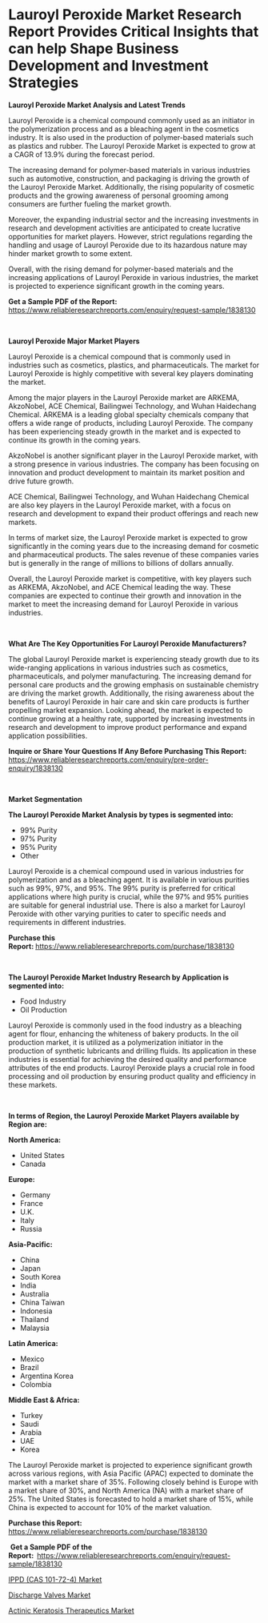 <p><h1>Lauroyl Peroxide Market Research Report Provides Critical Insights that can help Shape Business Development and Investment Strategies</h1></p><p><strong>Lauroyl Peroxide Market Analysis and Latest Trends</strong></p>
<p><p>Lauroyl Peroxide is a chemical compound commonly used as an initiator in the polymerization process and as a bleaching agent in the cosmetics industry. It is also used in the production of polymer-based materials such as plastics and rubber. The Lauroyl Peroxide Market is expected to grow at a CAGR of 13.9% during the forecast period.</p><p>The increasing demand for polymer-based materials in various industries such as automotive, construction, and packaging is driving the growth of the Lauroyl Peroxide Market. Additionally, the rising popularity of cosmetic products and the growing awareness of personal grooming among consumers are further fueling the market growth. </p><p>Moreover, the expanding industrial sector and the increasing investments in research and development activities are anticipated to create lucrative opportunities for market players. However, strict regulations regarding the handling and usage of Lauroyl Peroxide due to its hazardous nature may hinder market growth to some extent. </p><p>Overall, with the rising demand for polymer-based materials and the increasing applications of Lauroyl Peroxide in various industries, the market is projected to experience significant growth in the coming years.</p></p>
<p><strong>Get a Sample PDF of the Report:&nbsp;</strong> <a href="https://www.reliableresearchreports.com/enquiry/request-sample/1838130">https://www.reliableresearchreports.com/enquiry/request-sample/1838130</a></p>
<p>&nbsp;</p>
<p><strong>Lauroyl Peroxide Major Market Players</strong></p>
<p><p>Lauroyl Peroxide is a chemical compound that is commonly used in industries such as cosmetics, plastics, and pharmaceuticals. The market for Lauroyl Peroxide is highly competitive with several key players dominating the market.</p><p>Among the major players in the Lauroyl Peroxide market are ARKEMA, AkzoNobel, ACE Chemical, Bailingwei Technology, and Wuhan Haidechang Chemical. ARKEMA is a leading global specialty chemicals company that offers a wide range of products, including Lauroyl Peroxide. The company has been experiencing steady growth in the market and is expected to continue its growth in the coming years.</p><p>AkzoNobel is another significant player in the Lauroyl Peroxide market, with a strong presence in various industries. The company has been focusing on innovation and product development to maintain its market position and drive future growth.</p><p>ACE Chemical, Bailingwei Technology, and Wuhan Haidechang Chemical are also key players in the Lauroyl Peroxide market, with a focus on research and development to expand their product offerings and reach new markets.</p><p>In terms of market size, the Lauroyl Peroxide market is expected to grow significantly in the coming years due to the increasing demand for cosmetic and pharmaceutical products. The sales revenue of these companies varies but is generally in the range of millions to billions of dollars annually.</p><p>Overall, the Lauroyl Peroxide market is competitive, with key players such as ARKEMA, AkzoNobel, and ACE Chemical leading the way. These companies are expected to continue their growth and innovation in the market to meet the increasing demand for Lauroyl Peroxide in various industries.</p></p>
<p>&nbsp;</p>
<p><strong>What Are The Key Opportunities For Lauroyl Peroxide Manufacturers?</strong></p>
<p><p>The global Lauroyl Peroxide market is experiencing steady growth due to its wide-ranging applications in various industries such as cosmetics, pharmaceuticals, and polymer manufacturing. The increasing demand for personal care products and the growing emphasis on sustainable chemistry are driving the market growth. Additionally, the rising awareness about the benefits of Lauroyl Peroxide in hair care and skin care products is further propelling market expansion. Looking ahead, the market is expected to continue growing at a healthy rate, supported by increasing investments in research and development to improve product performance and expand application possibilities.</p></p>
<p><strong>Inquire or Share Your Questions If Any Before Purchasing This Report:</strong> <a href="https://www.reliableresearchreports.com/enquiry/pre-order-enquiry/1838130">https://www.reliableresearchreports.com/enquiry/pre-order-enquiry/1838130</a></p>
<p>&nbsp;</p>
<p><strong>Market Segmentation</strong></p>
<p><strong>The Lauroyl Peroxide Market Analysis by types is segmented into:</strong></p>
<p><ul><li>99% Purity</li><li>97% Purity</li><li>95% Purity</li><li>Other</li></ul></p>
<p><p>Lauroyl Peroxide is a chemical compound used in various industries for polymerization and as a bleaching agent. It is available in various purities such as 99%, 97%, and 95%. The 99% purity is preferred for critical applications where high purity is crucial, while the 97% and 95% purities are suitable for general industrial use. There is also a market for Lauroyl Peroxide with other varying purities to cater to specific needs and requirements in different industries.</p></p>
<p><strong>Purchase this Report:&nbsp;</strong><a href="https://www.reliableresearchreports.com/purchase/1838130">https://www.reliableresearchreports.com/purchase/1838130</a></p>
<p>&nbsp;</p>
<p><strong>The Lauroyl Peroxide Market Industry Research by Application is segmented into:</strong></p>
<p><ul><li>Food Industry</li><li>Oil Production</li></ul></p>
<p><p>Lauroyl Peroxide is commonly used in the food industry as a bleaching agent for flour, enhancing the whiteness of bakery products. In the oil production market, it is utilized as a polymerization initiator in the production of synthetic lubricants and drilling fluids. Its application in these industries is essential for achieving the desired quality and performance attributes of the end products. Lauroyl Peroxide plays a crucial role in food processing and oil production by ensuring product quality and efficiency in these markets.</p></p>
<p>&nbsp;</p>
<p><strong>In terms of Region, the Lauroyl Peroxide Market Players available by Region are:</strong></p>
<p>
    <p> <strong> North America: </strong>
        <ul>
            <li>United States</li>
            <li>Canada</li>
        </ul>
        </p> 
    <p> <strong> Europe: </strong>
        <ul>
            <li>Germany</li>
            <li>France</li>
            <li>U.K.</li>
            <li>Italy</li>
            <li>Russia</li>
        </ul>
        </p> 
    <p> <strong> Asia-Pacific: </strong>
        <ul>
            <li>China</li>
            <li>Japan</li>
            <li>South Korea</li>
            <li>India</li>
            <li>Australia</li>
            <li>China Taiwan</li>
            <li>Indonesia</li>
            <li>Thailand</li>
            <li>Malaysia</li>
        </ul>
        </p> 
    <p> <strong> Latin America: </strong>
        <ul>
            <li>Mexico</li>
            <li>Brazil</li>
            <li>Argentina Korea</li>
            <li>Colombia</li>
        </ul>
        </p> 
    <p> <strong> Middle East & Africa: </strong>
        <ul>
            <li>Turkey</li>
            <li>Saudi</li>
            <li>Arabia</li>
            <li>UAE</li>
            <li>Korea</li>
        </ul>
    </p>
    </p>
<p><p>The Lauroyl Peroxide market is projected to experience significant growth across various regions, with Asia Pacific (APAC) expected to dominate the market with a market share of 35%. Following closely behind is Europe with a market share of 30%, and North America (NA) with a market share of 25%. The United States is forecasted to hold a market share of 15%, while China is expected to account for 10% of the market valuation.</p></p>
<p><strong>Purchase this Report: </strong><a href="https://www.reliableresearchreports.com/purchase/1838130">https://www.reliableresearchreports.com/purchase/1838130</a></p>
<p>&nbsp;<strong>Get a Sample PDF of the Report:&nbsp;&nbsp;</strong><a href="https://www.reliableresearchreports.com/enquiry/request-sample/1838130">https://www.reliableresearchreports.com/enquiry/request-sample/1838130</a></p>
<p><strong></strong></p>
<p><p><a href="https://view.publitas.com/reportprime-1/ippd-cas-101-72-4-market-offer-valuable-insights-into-market-size-market-share-market-trends-and-projections-spanning-from-2023-to-2030/">IPPD (CAS 101-72-4) Market</a></p><p><a href="https://view.publitas.com/reportprime-1/discharge-valves-market-offer-valuable-insights-into-market-size-market-share-market-trends-and-projections-spanning-from-2023-to-2030/">Discharge Valves Market</a></p><p><a href="https://view.publitas.com/reportprime-1/actinic-keratosis-therapeutics-market-size-growing-and-forecasted-for-period-from-2023-2030-and-provides-complete-market-analysis-of-this-market/">Actinic Keratosis Therapeutics Market</a></p></p>